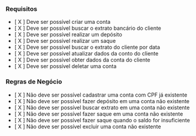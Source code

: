 ### Requisitos

- [ X ] Deve ser possível criar uma conta
- [ X ] Deve ser possível buscar o extrato bancário do cliente
- [ X ] Deve ser possível realizar um depósito
- [ X ] Deve ser possível realizar um saque
- [ X ] Deve ser possível buscar o extrato do cliente por data
- [ X ] Deve ser possível atualizar dados da conto do cliente
- [ X ] Deve ser possível obter dados da conta do cliente
- [ X ] Deve ser possível deletar uma conta

### Regras de Negócio

- [ X ] Não deve ser possível cadastrar uma conta com CPF já existente
- [ X ] Não deve ser possível fazer depósito em uma conta não existente
- [ X ] Não deve ser possível buscar extrato em uma conta não existente
- [ X ] Não deve ser possível fazer saque em uma conta não existente
- [ X ] Não deve ser possível fazer saque quando o saldo for insuficiente
- [ X ] Não deve ser possível excluir uma conta não existente
